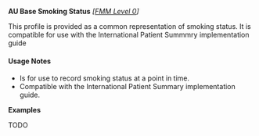 **AU Base Smoking Status** *[[FMM Level 0](guidance.html)]*

This profile is provided as a common representation of smoking status. It is compatible for use with the International Patient Summmry implementation guide

#### Usage Notes
* Is for use to record smoking status at a point in time.
* Compatible with the International Patient Summary implementation guide.

**Examples**

TODO

